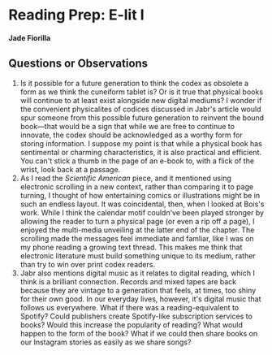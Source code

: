 # Reading Prep: E-lit I

#### Jade Fiorilla

## Questions or Observations

1. Is it possible for a future generation to think the codex as obsolete a form as we think the cuneiform tablet is? Or is it true that physical books will continue to at least exist alongside new digital mediums? I wonder if the convenient physicalites of codices discussed in Jabr's article would spur someone from this possible future generation to reinvent the bound book—that would be a sign that while we are free to continue to innovate, the codex should be acknowledged as a worthy form for storing information. I suppose my point is that while a physical book has sentimental or charming characteristics, it is also practical and efficient. You can't stick a thumb in the page of an e-book to, with a flick of the wrist, look back at a passage. 
2. As I read the *Scientific American* piece, and it mentioned using electronic scrolling in a new context, rather than comparing it to page turning, I thought of how entertaining comics or illustrations might be in such an endless layout. It was coincidental, then, when I looked at Bois's work. While I think the calendar motif couldn've been played stronger by allowing the reader to turn a physical page (or even a rip off a page), I enjoyed the multi-media unveiling at the latter end of the chapter. The scrolling made the messages feel immediate and famliar, like I was on my phone reading a growing text thread. This makes me think that electronic literature must build something unique to its medium, rather than try to win over print codex readers. 
3. Jabr also mentions digital music as it relates to digital reading, which I think is a brilliant connection. Records and mixed tapes are back because they are vintage to a generation that feels, at times, too shiny for their own good. In our everyday lives, however, it's digital music that follows us everywhere. What if there was a reading-equivalent to Spotify? Could publishers create Spotify-like subscription services to books? Would this increase the popularity of reading? What would happen to the form of the book? What if we could then share books on our Instagram stories as easily as we share songs? 